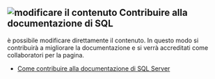 ## <a name="edit-contentmediaedit-topic-pencilpng-contribute-to-sql-documentation"></a>![modificare il contenuto](../media/edit-topic-pencil.png) Contribuire alla documentazione di SQL
è possibile modificare direttamente il contenuto. In questo modo si contribuirà a migliorare la documentazione e si verrà accreditati come collaboratori per la pagina.
- [Come contribuire alla documentazione di SQL Server](https://docs.microsoft.com/sql/sql-server/sql-server-docs-contribute)
